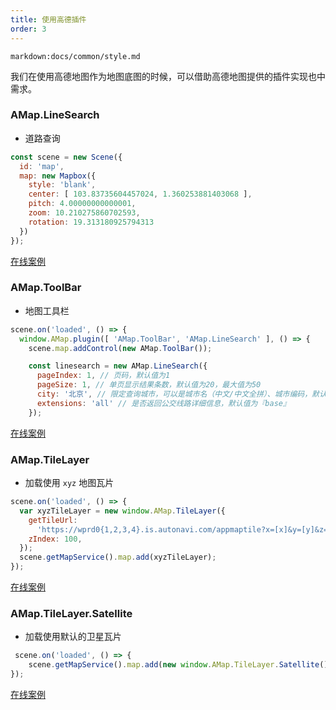 ```yaml
---
title: 使用高德插件
order: 3
---
```

`markdown:docs/common/style.md`

我们在使用高德地图作为地图底图的时候，可以借助高德地图提供的插件实现也中需求。

### AMap.LineSearch

- 道路查询

```javascript
const scene = new Scene({
  id: 'map',
  map: new Mapbox({
    style: 'blank',
    center: [ 103.83735604457024, 1.360253881403068 ],
    pitch: 4.00000000000001,
    zoom: 10.210275860702593,
    rotation: 19.313180925794313
  })
});
```

[在线案例](/zh/examples/amapPlugin/bus#busStop)

### AMap.ToolBar

- 地图工具栏

```javascript
scene.on('loaded', () => {
  window.AMap.plugin([ 'AMap.ToolBar', 'AMap.LineSearch' ], () => {
    scene.map.addControl(new AMap.ToolBar());

    const linesearch = new AMap.LineSearch({
      pageIndex: 1, // 页码，默认值为1
      pageSize: 1, // 单页显示结果条数，默认值为20，最大值为50
      city: '北京', // 限定查询城市，可以是城市名（中文/中文全拼）、城市编码，默认值为『全国』
      extensions: 'all' // 是否返回公交线路详细信息，默认值为『base』
    });
```

[在线案例](/zh/examples/amapPlugin/bus#busStop)

### AMap.TileLayer

- 加载使用 `xyz` 地图瓦片

```javascript
scene.on('loaded', () => {
  var xyzTileLayer = new window.AMap.TileLayer({
    getTileUrl:
      'https://wprd0{1,2,3,4}.is.autonavi.com/appmaptile?x=[x]&y=[y]&z=[z]&size=1&scl=1&style=8&ltype=11',
    zIndex: 100,
  });
  scene.getMapService().map.add(xyzTileLayer);
});
```
[在线案例](/zh/examples/amapPlugin/bus#xyzTile)

### AMap.TileLayer.Satellite

- 加载使用默认的卫星瓦片

```javascript
 scene.on('loaded', () => {
    scene.getMapService().map.add(new window.AMap.TileLayer.Satellite());
});
```

[在线案例](/zh/examples/amapPlugin/bus#satellite)

